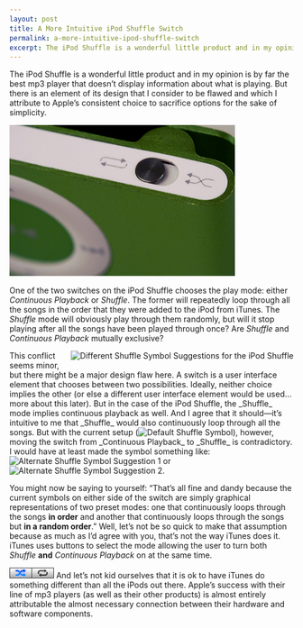 ```yaml
---
layout: post
title: A More Intuitive iPod Shuffle Switch
permalink: a-more-intuitive-ipod-shuffle-switch
excerpt: The iPod Shuffle is a wonderful little product and in my opinion is by far the best mp3 player that doesn’t display information about what is playing. But there is an element of its design that I consider to be flawed and which I attribute to Apple’s consistent choice to sacrifice options for the sake of simplicity.
---
```

The iPod Shuffle is a wonderful little product and in my opinion is by far the best mp3 player that doesn’t display information about what is playing. But there is an element of its design that I consider to be flawed and which I attribute to Apple’s consistent choice to sacrifice options for the sake of simplicity.

![iPod Shuffle Close Up](/assets/img/posts/ipod-shuffle.jpg)

One of the two switches on the iPod Shuffle chooses the play mode: either _Continuous Playback_ or _Shuffle_. The former will repeatedly loop through all the songs in the order that they were added to the iPod from iTunes. The _Shuffle_ mode will obviously play through them randomly, but will it stop playing after all the songs have been played through once? Are _Shuffle_ and _Continuous Playback_ mutually exclusive?

<img src="/assets/img/ipod-shuffle-icon-proposals.png" alt="Different Shuffle Symbol Suggestions for the iPod Shuffle" style="float:right;margin:0 0 3px 10px">
This conflict seems minor, but there might be a major design flaw here. A switch is a user interface element that chooses between two possibilities. Ideally, neither choice implies the other (or else a different user interface element would be used…more about this later). But in the case of the iPod Shuffle, the _Shuffle_ mode implies continuous playback as well. And I agree that it should—it’s intuitive to me that _Shuffle_ would also continuously loop through all the songs. But with the current setup (<img src="/assets/img/shuffle-icon_0.gif" alt="Default Shuffle Symbol" style="margin-bottom: -1px;">), however, moving the switch from _Continuous Playback_ to _Shuffle_ is contradictory. I would have at least made the symbol something like: <img src="/assets/img/shuffle-icon_1.gif" alt="Alternate Shuffle Symbol Suggestion 1" style="margin-bottom: -1px;"> or <img src="/assets/img/shuffle-icon_2.gif" alt="Alternate Shuffle Symbol Suggestion 2" style="margin-bottom: -1px;">.

You might now be saying to yourself: “That’s all fine and dandy because the current symbols on either side of the switch are simply graphical representations of two preset modes: one that continuously loops through the songs **in order** and another that continuously loops through the songs but **in a random order**.” Well, let’s not be so quick to make that assumption because as much as I’d agree with you, that’s not the way iTunes does it. iTunes uses buttons to select the mode allowing the user to turn both _Shuffle_ **and** _Continuous Playback_ on at the same time.

![Playback choices in iTunes](/assets/img/posts/itunes-shuffle-buttons.png)
And let’s not kid ourselves that it is ok to have iTunes do something different than all the iPods out there. Apple’s success with their line of mp3 players (as well as their other products) is almost entirely attributable the almost necessary connection between their hardware and software components.